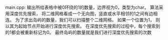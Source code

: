 main.cpp:
输出所给表格中被0环绕的1的数量，边界视为0，类型为char。
算法采用深度优先搜索，
将二维网格看成一个无向图，竖直或水平相邻的1之间有边相连。
为了求出岛屿的数量，我们可以扫描整个二维网格。
如果一个位置为1，
则以其为起始节点开始进行深度优先搜索。
在深度优先搜索的过程中，每个搜索到的1都会被重新标记为0。
最终岛屿的数量就是我们进行深度优先搜索的次数
